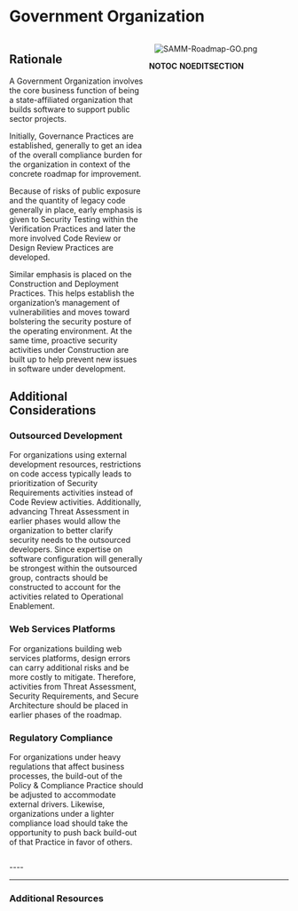 # Government Organization

<div style="width:48%; float:right;">

![SAMM-Roadmap-GO.png](SAMM-Roadmap-GO.png "SAMM-Roadmap-GO.png")

</div>

<div style="width:48%; float:left; padding-right:10px;">

## Rationale

A Government Organization involves the core business function of being a
state-affiliated organization that builds software to support public
sector projects.

Initially, Governance Practices are established, generally to get an
idea of the overall compliance burden for the organization in context of
the concrete roadmap for improvement.

Because of risks of public exposure and the quantity of legacy code
generally in place, early emphasis is given to Security Testing within
the Verification Practices and later the more involved Code Review or
Design Review Practices are developed.

Similar emphasis is placed on the Construction and Deployment Practices.
This helps establish the organization’s management of vulnerabilities
and moves toward bolstering the security posture of the operating
environment. At the same time, proactive security activities under
Construction are built up to help prevent new issues in software under
development.

## Additional Considerations

### Outsourced Development

For organizations using external development resources, restrictions on
code access typically leads to prioritization of Security Requirements
activities instead of Code Review activities. Additionally, advancing
Threat Assessment in earlier phases would allow the organization to
better clarify security needs to the outsourced developers. Since
expertise on software configuration will generally be strongest within
the outsourced group, contracts should be constructed to account for the
activities related to Operational Enablement.

### Web Services Platforms

For organizations building web services platforms, design errors can
carry additional risks and be more costly to mitigate. Therefore,
activities from Threat Assessment, Security Requirements, and Secure
Architecture should be placed in earlier phases of the roadmap.

### Regulatory Compliance

For organizations under heavy regulations that affect business
processes, the build-out of the Policy & Compliance Practice should be
adjusted to accommodate external drivers. Likewise, organizations under
a lighter compliance load should take the opportunity to push back
build-out of that Practice in favor of others.

</div>

<div style="float:left; width:100%;">




\----

-----

### Additional Resources

</div>

__NOTOC__ __NOEDITSECTION__